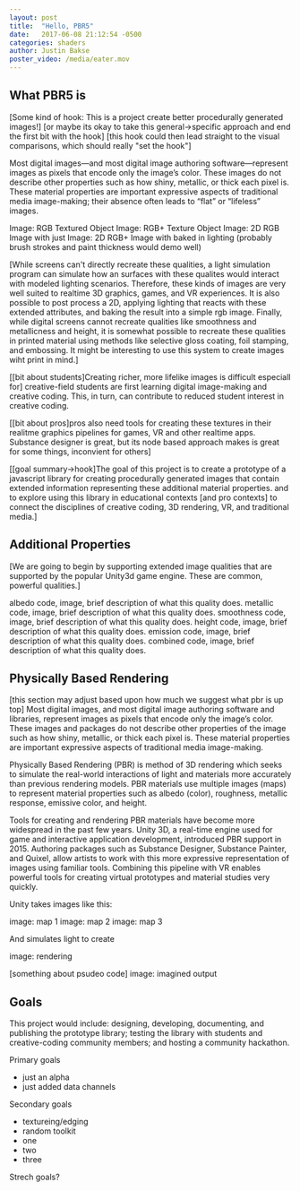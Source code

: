 ```yaml
---
layout: post
title:  "Hello, PBR5"
date:   2017-06-08 21:12:54 -0500
categories: shaders
author: Justin Bakse
poster_video: /media/eater.mov
---
```


## What PBR5 is

[Some kind of hook: This is a project create better procedurally generated images!]
[or maybe its okay to take this general->specific approach and end the first bit with the hook]
[this hook could then lead straight to the visual comparisons, which should really "set the hook"]

Most digital images—and most digital image authoring software—represent images as pixels that encode only the image’s color. These images do not describe other properties such as how shiny, metallic, or thick each pixel is. These material properties are important expressive aspects of traditional media image-making; their absence often leads to “flat” or “lifeless” images.

Image: RGB Textured Object
Image: RGB+ Texture Object
Image: 2D RGB Image with just
Image: 2D RGB+ Image with baked in lighting (probably brush strokes and paint thickness would demo well)

[While screens can't directly recreate these qualities, a light simulation program can simulate how an surfaces with these qualites would interact with modeled lighting scenarios. Therefore, these kinds of images are very well suited to realtime 3D graphics, games, and VR experiences. It is also possible to post process a 2D, applying lighting that reacts with these extended attributes, and baking the result into a simple rgb image. Finally, while digital screens cannot recreate qualities like smoothness and metallicness and height, it is somewhat possible to recreate these qualities in printed material using methods like selective gloss coating, foil stamping, and embossing. It might be interesting to use this system to create images wiht print in mind.]

[[bit about students]Creating richer, more lifelike images is difficult especiall for] creative-field students are first learning digital image-making and creative coding. This, in turn, can contribute to reduced student interest in creative coding.

[[bit about pros]pros also need tools for creating these textures in their realitme graphics pipelines for games, VR and other realtime apps. Substance designer is great, but its node based approach makes is great for some things, inconvient for others]

[[goal summary->hook]The goal of this project is to create a prototype of a javascript library for creating procedurally generated images that contain extended information representing these additional material properties.
and to explore using this library in educational contexts [and pro contexts] to connect the disciplines of creative coding, 3D rendering, VR, and traditional media.]

## Additional Properties

[We are going to begin by supporting extended image qualities that are supported by the popular Unity3d game engine. These are common, powerful qualities.]

albedo code, image, brief description of what this quality does.
metallic code, image, brief description of what this quality does.
smoothness code, image, brief description of what this quality does.
height code, image, brief description of what this quality does.
emission code, image, brief description of what this quality does.
combined code, image, brief description of what this quality does.


## Physically Based Rendering
[this section may adjust based upon how much we suggest what pbr is up top]
Most digital images, and most digital image authoring software and libraries, represent images as pixels that encode only the image’s color. These images and packages do not describe other properties of the image such as how shiny, metallic, or thick each pixel is. These material properties are important expressive aspects of traditional media image-making.

Physically Based Rendering (PBR) is method of 3D rendering which seeks to simulate the real-world interactions of light and materials more accurately than previous rendering models. PBR materials use multiple images (maps) to represent material properties such as albedo (color), roughness, metallic response, emissive color, and height.

Tools for creating and rendering PBR materials have become more widespread in the past few years. Unity 3D, a real-time engine used for game and interactive application development, introduced PBR support in 2015. Authoring packages such as Substance Designer, Substance Painter, and Quixel, allow artists to work with this more expressive representation of images using familiar tools. Combining this pipeline with VR enables powerful tools for creating virtual prototypes and material studies very quickly.

Unity takes images like this:

image: map 1
image: map 2
image: map 3

And simulates light to create

image: rendering


[something about psudeo code]
image: imagined output

## Goals

This project would include: designing, developing, documenting, and publishing the prototype library; testing the library with students and creative-coding community members; and hosting a community hackathon.

Primary goals
- just an alpha
- just added data channels

Secondary goals
- textureing/edging
- random toolkit
- one
- two
- three

Strech goals?

